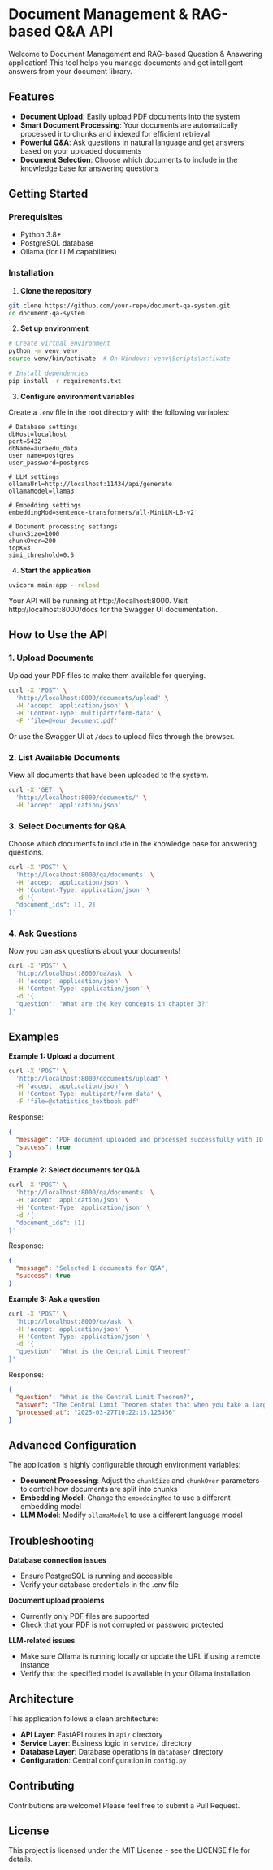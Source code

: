 # Document Management & RAG-based Q&A API

Welcome to Document Management and RAG-based Question & Answering application! This tool helps you manage documents and get intelligent answers from your document library.

## Features

- **Document Upload**: Easily upload PDF documents into the system
- **Smart Document Processing**: Your documents are automatically processed into chunks and indexed for efficient retrieval
- **Powerful Q&A**: Ask questions in natural language and get answers based on your uploaded documents
- **Document Selection**: Choose which documents to include in the knowledge base for answering questions

## Getting Started

### Prerequisites

- Python 3.8+
- PostgreSQL database
- Ollama (for LLM capabilities)

### Installation

1. **Clone the repository**

```bash
git clone https://github.com/your-repo/document-qa-system.git
cd document-qa-system
```

2. **Set up environment**

```bash
# Create virtual environment
python -m venv venv
source venv/bin/activate  # On Windows: venv\Scripts\activate

# Install dependencies
pip install -r requirements.txt
```

3. **Configure environment variables**

Create a `.env` file in the root directory with the following variables:

```
# Database settings
dbHost=localhost
port=5432
dbName=auraedu_data
user_name=postgres
user_password=postgres

# LLM settings
ollamaUrl=http://localhost:11434/api/generate
ollamaModel=llama3

# Embedding settings
embeddingMod=sentence-transformers/all-MiniLM-L6-v2

# Document processing settings
chunkSize=1000
chunkOver=200
topK=3
simi_threshold=0.5
```

4. **Start the application**

```bash
uvicorn main:app --reload
```

Your API will be running at http://localhost:8000. Visit http://localhost:8000/docs for the Swagger UI documentation.

## How to Use the API

### 1. Upload Documents

Upload your PDF files to make them available for querying.

```bash
curl -X 'POST' \
  'http://localhost:8000/documents/upload' \
  -H 'accept: application/json' \
  -H 'Content-Type: multipart/form-data' \
  -F 'file=@your_document.pdf'
```

Or use the Swagger UI at `/docs` to upload files through the browser.

### 2. List Available Documents

View all documents that have been uploaded to the system.

```bash
curl -X 'GET' \
  'http://localhost:8000/documents/' \
  -H 'accept: application/json'
```

### 3. Select Documents for Q&A

Choose which documents to include in the knowledge base for answering questions.

```bash
curl -X 'POST' \
  'http://localhost:8000/qa/documents' \
  -H 'accept: application/json' \
  -H 'Content-Type: application/json' \
  -d '{
  "document_ids": [1, 2]
}'
```

### 4. Ask Questions

Now you can ask questions about your documents!

```bash
curl -X 'POST' \
  'http://localhost:8000/qa/ask' \
  -H 'accept: application/json' \
  -H 'Content-Type: application/json' \
  -d '{
  "question": "What are the key concepts in chapter 3?"
}'
```

## Examples

**Example 1: Upload a document**
```bash
curl -X 'POST' \
  'http://localhost:8000/documents/upload' \
  -H 'accept: application/json' \
  -H 'Content-Type: multipart/form-data' \
  -F 'file=@statistics_textbook.pdf'
```

Response:
```json
{
  "message": "PDF document uploaded and processed successfully with ID: 1",
  "success": true
}
```

**Example 2: Select documents for Q&A**
```bash
curl -X 'POST' \
  'http://localhost:8000/qa/documents' \
  -H 'accept: application/json' \
  -H 'Content-Type: application/json' \
  -d '{
  "document_ids": [1]
}'
```

Response:
```json
{
  "message": "Selected 1 documents for Q&A",
  "success": true
}
```

**Example 3: Ask a question**
```bash
curl -X 'POST' \
  'http://localhost:8000/qa/ask' \
  -H 'accept: application/json' \
  -H 'Content-Type: application/json' \
  -d '{
  "question": "What is the Central Limit Theorem?"
}'
```

Response:
```json
{
  "question": "What is the Central Limit Theorem?",
  "answer": "The Central Limit Theorem states that when you take a large enough sample from a population, the distribution of sample means will be approximately normally distributed, regardless of the original population's distribution. This is fundamental to statistical inference and allows us to make predictions about populations using sample data.\n\nSources:\n- Naked Statistics_ Stripping the Dread from the Data ( PDFDrive ).pdf (Similarity: 0.8721)",
  "processed_at": "2025-03-27T10:22:15.123456"
}
```

## Advanced Configuration

The application is highly configurable through environment variables:

- **Document Processing**: Adjust the `chunkSize` and `chunkOver` parameters to control how documents are split into chunks
- **Embedding Model**: Change the `embeddingMod` to use a different embedding model
- **LLM Model**: Modify `ollamaModel` to use a different language model

## Troubleshooting

**Database connection issues**
- Ensure PostgreSQL is running and accessible
- Verify your database credentials in the .env file

**Document upload problems**
- Currently only PDF files are supported
- Check that your PDF is not corrupted or password protected

**LLM-related issues**
- Make sure Ollama is running locally or update the URL if using a remote instance
- Verify that the specified model is available in your Ollama installation

## Architecture

This application follows a clean architecture:

- **API Layer**: FastAPI routes in `api/` directory
- **Service Layer**: Business logic in `service/` directory
- **Database Layer**: Database operations in `database/` directory
- **Configuration**: Central configuration in `config.py`

## Contributing

Contributions are welcome! Please feel free to submit a Pull Request.

## License

This project is licensed under the MIT License - see the LICENSE file for details.

